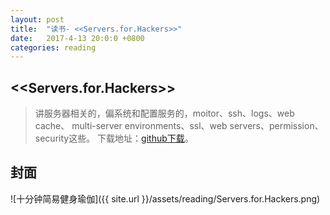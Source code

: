 ```yaml
---
layout: post
title:  "读书- <<Servers.for.Hackers>>"
date:   2017-4-13 20:0:0 +0800
categories: reading
---
```


## <<Servers.for.Hackers>>    
>讲服务器相关的，偏系统和配置服务的，moitor、ssh、logs、web cache、
multi-server environments、ssl、web servers、permission、security这些。
下载地址：[github下载](https://github.com/robertzhai/ebooks/blob/master/server/Servers.for.Hackers.2016.7.mobi)。    

## 封面
![十分钟简易健身瑜伽]({{ site.url }}/assets/reading/Servers.for.Hackers.png)

